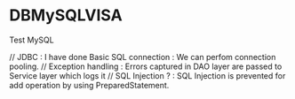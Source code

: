 # DBMySQLVISA
Test MySQL

// JDBC               : I have done Basic SQL connection : We can perfom connection pooling. 
// Exception handling : Errors captured in DAO layer are passed to Service layer which logs it
// SQL Injection ?    : SQL Injection is prevented for add operation by using PreparedStatement.
